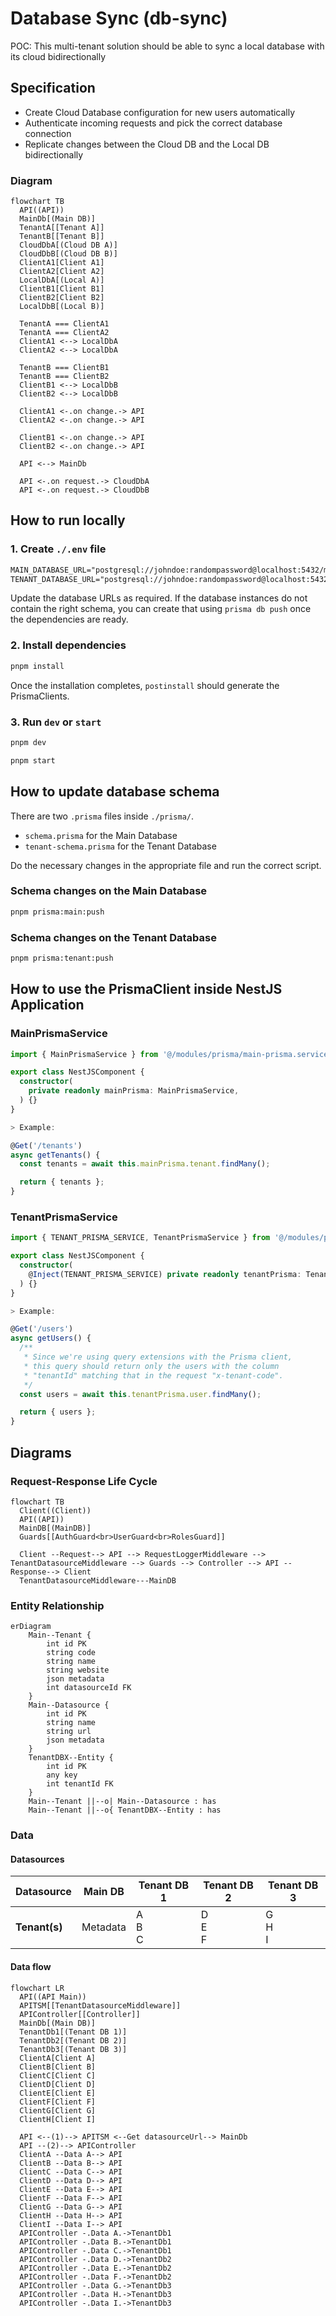 # Database Sync (db-sync)

POC: This multi-tenant solution should be able to sync a local database with its cloud bidirectionally

## Specification

- Create Cloud Database configuration for new users automatically
- Authenticate incoming requests and pick the correct database connection
- Replicate changes between the Cloud DB and the Local DB bidirectionally

### Diagram

```mermaid
flowchart TB
  API((API))
  MainDb[(Main DB)]
  TenantA[[Tenant A]]
  TenantB[[Tenant B]]
  CloudDbA[(Cloud DB A)]
  CloudDbB[(Cloud DB B)]
  ClientA1[Client A1]
  ClientA2[Client A2]
  LocalDbA[(Local A)]
  ClientB1[Client B1]
  ClientB2[Client B2]
  LocalDbB[(Local B)]

  TenantA === ClientA1
  TenantA === ClientA2
  ClientA1 <--> LocalDbA
  ClientA2 <--> LocalDbA

  TenantB === ClientB1
  TenantB === ClientB2
  ClientB1 <--> LocalDbB
  ClientB2 <--> LocalDbB

  ClientA1 <-.on change.-> API
  ClientA2 <-.on change.-> API

  ClientB1 <-.on change.-> API
  ClientB2 <-.on change.-> API

  API <--> MainDb

  API <-.on request.-> CloudDbA
  API <-.on request.-> CloudDbB
```

## How to run locally

### 1. Create `./.env` file

```txt
MAIN_DATABASE_URL="postgresql://johndoe:randompassword@localhost:5432/mydb?schema=public"
TENANT_DATABASE_URL="postgresql://johndoe:randompassword@localhost:5432/mydb?schema=public"
```

Update the database URLs as required. If the database instances do not contain the right schema, you can create that using `prisma db push` once the dependencies are ready.

### 2. Install dependencies

```bash
pnpm install
```

Once the installation completes, `postinstall` should generate the PrismaClients.

### 3. Run `dev` or `start`

```bash
pnpm dev
```

```bash
pnpm start
```

## How to update database schema

There are two `.prisma` files inside `./prisma/`.

- `schema.prisma` for the Main Database
- `tenant-schema.prisma` for the Tenant Database

Do the necessary changes in the appropriate file and run the correct script.

### Schema changes on the Main Database

```bash
pnpm prisma:main:push
```

### Schema changes on the Tenant Database

```bash
pnpm prisma:tenant:push
```

## How to use the PrismaClient inside NestJS Application

### MainPrismaService

```ts
import { MainPrismaService } from '@/modules/prisma/main-prisma.service';

export class NestJSComponent {
  constructor(
    private readonly mainPrisma: MainPrismaService,
  ) {}
}
```

```ts
> Example:

@Get('/tenants')
async getTenants() {
  const tenants = await this.mainPrisma.tenant.findMany();

  return { tenants };
}
```

### TenantPrismaService

```ts
import { TENANT_PRISMA_SERVICE, TenantPrismaService } from '@/modules/prisma/tenant-prisma.service';

export class NestJSComponent {
  constructor(
    @Inject(TENANT_PRISMA_SERVICE) private readonly tenantPrisma: TenantPrismaService
  ) {}
}
```

```ts
> Example:

@Get('/users')
async getUsers() {
  /**
   * Since we're using query extensions with the Prisma client,
   * this query should return only the users with the column
   * "tenantId" matching that in the request "x-tenant-code".
   */
  const users = await this.tenantPrisma.user.findMany();

  return { users };
}
```

## Diagrams

### Request-Response Life Cycle

```mermaid
flowchart TB
  Client((Client))
  API((API))
  MainDB[(MainDB)]
  Guards[[AuthGuard<br>UserGuard<br>RolesGuard]]

  Client --Request--> API --> RequestLoggerMiddleware --> TenantDatasourceMiddleware --> Guards --> Controller --> API --Response--> Client
  TenantDatasourceMiddleware---MainDB
```

### Entity Relationship

```mermaid
erDiagram
    Main--Tenant {
        int id PK
        string code
        string name
        string website
        json metadata
        int datasourceId FK
    }
    Main--Datasource {
        int id PK
        string name
        string url
        json metadata
    }
    TenantDBX--Entity {
        int id PK
        any key
        int tenantId FK
    }
    Main--Tenant ||--o| Main--Datasource : has
    Main--Tenant ||--o{ TenantDBX--Entity : has
```

### Data

#### Datasources

| Datasource    | Main DB  | Tenant DB 1 | Tenant DB 2 | Tenant DB 3 |
| ------------- | -------- | ----------- | ----------- | ----------- |
| **Tenant(s)** | Metadata | A<br>B<br>C | D<br>E<br>F | G<br>H<br>I |

#### Data flow

```mermaid
flowchart LR
  API((API Main))
  APITSM[[TenantDatasourceMiddleware]]
  APIController[[Controller]]
  MainDb[(Main DB)]
  TenantDb1[(Tenant DB 1)]
  TenantDb2[(Tenant DB 2)]
  TenantDb3[(Tenant DB 3)]
  ClientA[Client A]
  ClientB[Client B]
  ClientC[Client C]
  ClientD[Client D]
  ClientE[Client E]
  ClientF[Client F]
  ClientG[Client G]
  ClientH[Client I]

  API <--(1)--> APITSM <--Get datasourceUrl--> MainDb
  API --(2)--> APIController
  ClientA --Data A--> API
  ClientB --Data B--> API
  ClientC --Data C--> API
  ClientD --Data D--> API
  ClientE --Data E--> API
  ClientF --Data F--> API
  ClientG --Data G--> API
  ClientH --Data H--> API
  ClientI --Data I--> API
  APIController -.Data A.->TenantDb1
  APIController -.Data B.->TenantDb1
  APIController -.Data C.->TenantDb1
  APIController -.Data D.->TenantDb2
  APIController -.Data E.->TenantDb2
  APIController -.Data F.->TenantDb2
  APIController -.Data G.->TenantDb3
  APIController -.Data H.->TenantDb3
  APIController -.Data I.->TenantDb3
```
